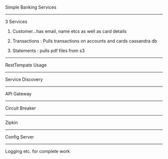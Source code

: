 Simple Banking Services

**********
3 Services

1. Customer...has email, name etcs
   as well as card details

2. Transactions :
   Pulls transactions on accounts and cards 
   cassandra db

3. Statements :
   pulls pdf files from s3
**********
RestTempate Usage
**********
Service Discovery
**********
API Gateway
**********
Circuit Breaker
**********
Zipkin
**********
Config Server
**********
Logging etc. for complete work
